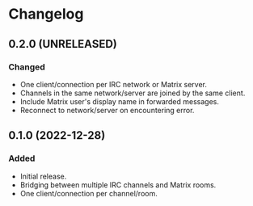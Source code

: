 Changelog
=========

0.2.0 (UNRELEASED)
------------------

### Changed

- One client/connection per IRC network or Matrix server.
- Channels in the same network/server are joined by the same client.
- Include Matrix user's display name in forwarded messages.
- Reconnect to network/server on encountering error.


0.1.0 (2022-12-28)
------------------

### Added

- Initial release.
- Bridging between multiple IRC channels and Matrix rooms.
- One client/connection per channel/room.
